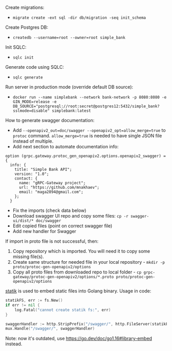 Create migrations:
- `migrate create -ext sql -dir db/migration -seq init_schema`

Create Postgres DB:
- `createdb --username=root --owner=root simple_bank`

Init SQLC:
- `sqlc init`

Generate code using SQLC:
- `sqlc generate`

Run server in production mode (override default DB source):
- `docker run --name simplebank --network bank-network -p 8080:8080 -e GIN_MODE=release -e DB_SOURCE="postgresql://root:secret@postgres12:5432/simple_bank?sslmode=disable" simplebank:latest`

How to generate swagger documentation:
- Add `--openapiv2_out=doc/swagger --openapiv2_opt=allow_merge=true` to `protoc` command. 
`allow_merge=true` is needed to have single JSON file instead of multiple.
- Add next section to automate documentation info:
```swagger codegen
option (grpc.gateway.protoc_gen_openapiv2.options.openapiv2_swagger) = {
  info: {
    title: "Simple Bank API";
    version: "1.0";
    contact: {
      name: "gRPC-Gateway project";
      url: "https://github.com/mnakhaev";
      email: "maga2894@gmail.com";
    };
  }
```
- Fix the imports (check data below)
- Download swagger UI repo and copy some files: `cp -r swagger-ui/dist/* doc/swagger`
- Edit copied files (point on correct swagger file)
- Add new handler for Swagger

If import in proto file is not successful, then:
1) Copy repository which is imported. You will need it to copy some missing file(s).
2) Create same structure for needed file in your local repository - `mkdir -p proto/protoc-gen-openapiv2/options`
3) Copy all proto files from downloaded repo to local folder - `cp grpc-gateway/protoc-gen-openapiv2/options/*.proto proto/protoc-gen-openapiv2/options`

[statik](https://github.com/rakyll/statik) is used to embed static files into Golang binary.
Usage in code:
```go
statikFS, err := fs.New()
if err != nil {
    log.Fatal("cannot create statik fs:", err)
}

swaggerHandler := http.StripPrefix("/swagger/", http.FileServer(statikFS))
mux.Handle("/swagger/", swaggerHandler)
```
Note: now it's outdated, use https://go.dev/doc/go1.16#library-embed instead.